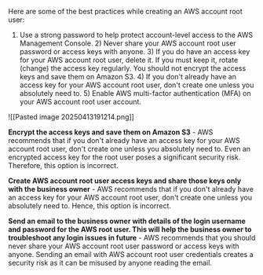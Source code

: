 Here are some of the best practices while creating an AWS account root user:

1) Use a strong password to help protect account-level access to the AWS Management Console. 2) Never share your AWS account root user password or access keys with anyone. 3) If you do have an access key for your AWS account root user, delete it. If you must keep it, rotate (change) the access key regularly. You should not encrypt the access keys and save them on Amazon S3. 4) If you don't already have an access key for your AWS account root user, don't create one unless you absolutely need to. 5) Enable AWS multi-factor authentication (MFA) on your AWS account root user account.

![[Pasted image 20250413191214.png]]


**Encrypt the access keys and save them on Amazon S3** - AWS recommends that if you don't already have an access key for your AWS account root user, don't create one unless you absolutely need to. Even an encrypted access key for the root user poses a significant security risk. Therefore, this option is incorrect.

**Create AWS account root user access keys and share those keys only with the business owner** - AWS recommends that if you don't already have an access key for your AWS account root user, don't create one unless you absolutely need to. Hence, this option is incorrect.

**Send an email to the business owner with details of the login username and password for the AWS root user. This will help the business owner to troubleshoot any login issues in future** - AWS recommends that you should never share your AWS account root user password or access keys with anyone. Sending an email with AWS account root user credentials creates a security risk as it can be misused by anyone reading the email.


